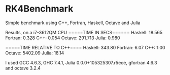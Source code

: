 RK4Benchmark
============

Simple benchmark using C++, Fortran, Haskell, Octave and Julia

Results, on a i7-3612QM CPU
=====TIME IN SECS======
Haskell: 18.565
Fortran: 0.328
C++: 0.054
Octave: 291.713 
Julia: 0.980

=====TIME RELATIVE TO C++====
Haskell: 343.80
Fortran: 6.07
C++: 1.00
Octave: 5402.09
Julia: 18.14

I used GCC 4.6.3, GHC 7.4.1, Julia 0.0.0+105325307.r5ece, gfortran 4.6.3 and octave 3.2.4
